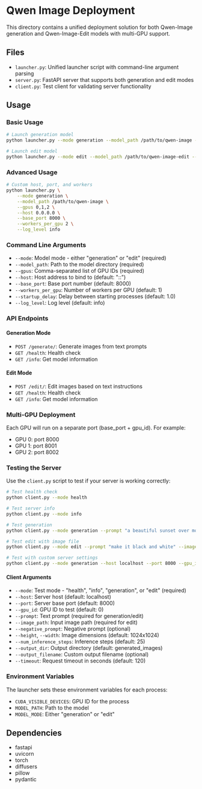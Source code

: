 # Qwen Image Deployment

This directory contains a unified deployment solution for both Qwen-Image generation and Qwen-Image-Edit models with multi-GPU support.

## Files

- `launcher.py`: Unified launcher script with command-line argument parsing
- `server.py`: FastAPI server that supports both generation and edit modes
- `client.py`: Test client for validating server functionality

## Usage

### Basic Usage

```bash
# Launch generation model
python launcher.py --mode generation --model_path /path/to/qwen-image --gpus 0,1

# Launch edit model  
python launcher.py --mode edit --model_path /path/to/qwen-image-edit --gpus 0
```

### Advanced Usage

```bash
# Custom host, port, and workers
python launcher.py \
    --mode generation \
    --model_path /path/to/qwen-image \
    --gpus 0,1,2 \
    --host 0.0.0.0 \
    --base_port 8000 \
    --workers_per_gpu 2 \
    --log_level info
```

### Command Line Arguments

- `--mode`: Model mode - either "generation" or "edit" (required)
- `--model_path`: Path to the model directory (required)
- `--gpus`: Comma-separated list of GPU IDs (required)
- `--host`: Host address to bind to (default: "::")
- `--base_port`: Base port number (default: 8000)
- `--workers_per_gpu`: Number of workers per GPU (default: 1)
- `--startup_delay`: Delay between starting processes (default: 1.0)
- `--log_level`: Log level (default: info)

### API Endpoints

#### Generation Mode
- `POST /generate/`: Generate images from text prompts
- `GET /health`: Health check
- `GET /info`: Get model information

#### Edit Mode
- `POST /edit/`: Edit images based on text instructions
- `GET /health`: Health check  
- `GET /info`: Get model information

### Multi-GPU Deployment

Each GPU will run on a separate port (base_port + gpu_id). For example:
- GPU 0: port 8000
- GPU 1: port 8001
- GPU 2: port 8002

### Testing the Server

Use the `client.py` script to test if your server is working correctly:

```bash
# Test health check
python client.py --mode health

# Test server info
python client.py --mode info

# Test generation
python client.py --mode generation --prompt "a beautiful sunset over mountains"

# Test edit with image file
python client.py --mode edit --prompt "make it black and white" --image_path input.jpg

# Test with custom server settings
python client.py --mode generation --host localhost --port 8000 --gpu_id 1 --prompt "a cat"
```

#### Client Arguments

- `--mode`: Test mode - "health", "info", "generation", or "edit" (required)
- `--host`: Server host (default: localhost)
- `--port`: Server base port (default: 8000)
- `--gpu_id`: GPU ID to test (default: 0)
- `--prompt`: Text prompt (required for generation/edit)
- `--image_path`: Input image path (required for edit)
- `--negative_prompt`: Negative prompt (optional)
- `--height`, `--width`: Image dimensions (default: 1024x1024)
- `--num_inference_steps`: Inference steps (default: 25)
- `--output_dir`: Output directory (default: generated_images)
- `--output_filename`: Custom output filename (optional)
- `--timeout`: Request timeout in seconds (default: 120)

### Environment Variables

The launcher sets these environment variables for each process:
- `CUDA_VISIBLE_DEVICES`: GPU ID for the process
- `MODEL_PATH`: Path to the model
- `MODEL_MODE`: Either "generation" or "edit"

## Dependencies

- fastapi
- uvicorn
- torch
- diffusers
- pillow
- pydantic
